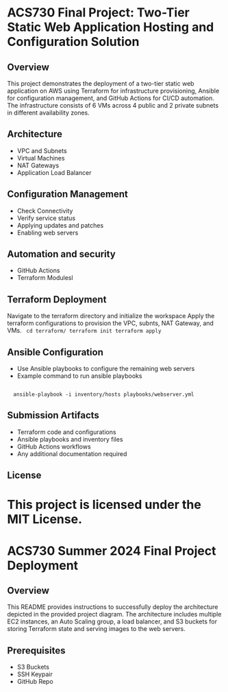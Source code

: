 # ACS730 Final Project: Two-Tier Static Web Application Hosting and Configuration Solution
## Overview
This project demonstrates the deployment of a two-tier static web application on AWS using Terraform for infrastructure provisioning, Ansible for configuration management, and GitHub Actions for CI/CD automation. The infrastructure consists of 6 VMs across 4 public and 2 private subnets in different availability zones.
## Architecture
<ul>
  <li>VPC and Subnets</li>
  <li>Virtual Machines</li>
  <li>NAT Gateways</li>
  <li>Application Load Balancer</li>
</ul>

## Configuration Management
<ul>
  <li>Check Connectivity</li>
  <li>Verify service status</li>
  <li>Applying updates and patches</li>
  <li>Enabling web servers</li>
</ul>

## Automation and security
<ul>
  <li>GitHub Actions</li>
  <li>Terraform Modulesl</li>
</ul>
 
## Terraform Deployment
Navigate to the terraform directory and initialize the workspace
Apply the terraform configurations to provision the VPC, subnts, NAT Gateway, and VMs.
<code>
  cd terraform/
  terraform init
  terraform apply
</code>
## Ansible Configuration
<ul>
  <li>Use Ansible playbooks to configure the remaining web servers</li>
  <li>Example command to run ansible playbooks</li>
</ul>
<code>
  ansible-playbook -i inventory/hosts playbooks/webserver.yml
</code>

## Submission Artifacts
<ul>
  <li>Terraform code and configurations</li>
  <li>Ansible playbooks and inventory files</li>
  <li>GitHub Actions workflows</li>
  <li>Any additional documentation required</li>
</ul>

## License
This project is licensed under the MIT License.
=======
# ACS730 Summer 2024 Final Project Deployment
## Overview
This README provides instructions to successfully deploy the architecture depicted in the provided project diagram. The architecture includes multiple EC2 instances, an Auto Scaling group, a load balancer, and S3 buckets for storing Terraform state and serving images to the web servers.
## Prerequisites
<ul>
  <li>S3 Buckets</li>
  <li>SSH Keypair</li>
  <li>GitHub Repo</li>
</ul>
